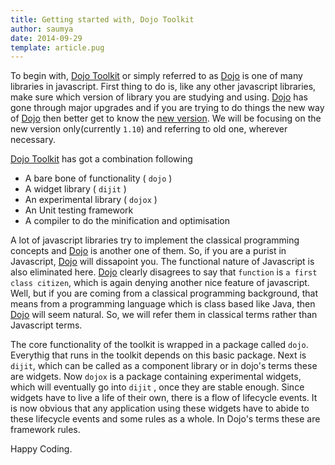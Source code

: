 ```yaml
---
title: Getting started with, Dojo Toolkit
author: saumya
date: 2014-09-29
template: article.pug
---
```


To begin with, [Dojo Toolkit][1] or simply referred to as [Dojo][1] is one of many libraries in javascript. First thing to do is, like any other javascript libraries, make sure which version of library you are studying and using. [Dojo][1] has gone through major upgrades and if you are trying to do things the new way of [Dojo][1] then better get to know the [new version][2]. We will be focusing on the new version only(currently `1.10`) and referring to old one, wherever necessary.

[Dojo Toolkit][1] has got a combination following
- A bare bone of functionality ( `dojo` )
- A widget library ( `dijit` )
- An experimental library ( `dojox` )
- An Unit testing framework
- A compiler to do the minification and optimisation

A lot of javascript libraries try to implement the classical programming concepts and [Dojo][1] is another one of them. So, if you are a purist in Javascript, [Dojo][1] will dissapoint you. The functional nature of Javascript is also eliminated here. [Dojo][1] clearly disagrees to say that `function` is `a first class citizen`, which is again denying another nice feature of javascript. Well, but if you are coming from a classical programming background, that means from a programming language which is class based like Java, then [Dojo][1] will seem natural. So, we will refer them in classical terms rather than Javascript terms.

The core functionality of the toolkit is wrapped in a package called `dojo`. Everythig that runs in the toolkit depends on this basic package. Next is `dijit`, which can be called as a component library or in dojo's terms these are widgets. Now `dojox` is a package containing experimental widgets, which will eventually go into `dijit` , once they are stable enough. Since widgets have to live a life of their own, there is a flow of lifecycle events. It is now obvious that any application using these widgets have to abide to these lifecycle events and some rules as a whole. In Dojo's terms these are framework rules.


Happy Coding.












[1]: http://dojotoolkit.org/
[2]: http://dojotoolkit.org/documentation/tutorials/1.10/modern_dojo/